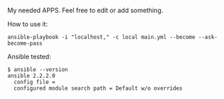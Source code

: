 My needed APPS.
Feel free to edit or add something.

How to use it:

```
ansible-playbook -i "localhost," -c local main.yml --become --ask-become-pass
```

Ansible tested:

```
$ ansible --version
ansible 2.2.2.0
  config file =
  configured module search path = Default w/o overrides
```
